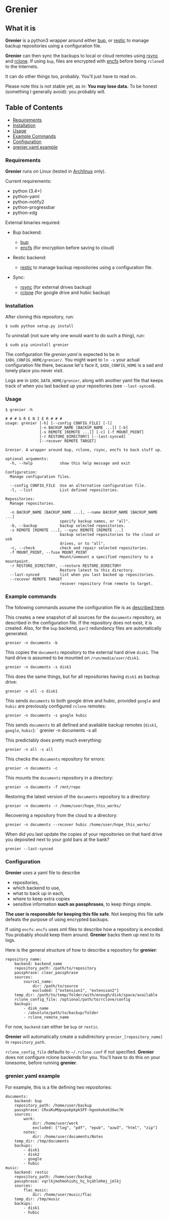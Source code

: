 # Grenier

## What it is

**Grenier** is a python3 wrapper around either [bup](https://github.com/bup/bup),
or [restic](https://restic.github.io) to manage backup repositories using
a configuration file.

**Grenier** can then sync the backups to local or cloud remotes using
[rsync](https://rsync.samba.org/) and [rclone](http://rclone.org/).
If using `bup`, files are encrypted with [encfs](https://github.com/vgough/encfs) before being `rclone`d to the Internets.

It can do other things too, probably. You'll just have to read on.

Please note this is not stable yet, as in: **You may lose data.** To be honest
(something I generally avoid): you probably will.

## Table of Contents

- [Requirements](#requirements)
- [Installation](#installation)
- [Usage](#usage)
- [Example Commands](#example-commands)
- [Configuration](#configuration)
- [grenier.yaml example](#grenieryaml-example)

### Requirements

**Grenier** runs on Linux (tested in [Archlinux](https://www.archlinux.org/)
only).

Current requirements:
- python (3.4+)
- python-yaml
- python-notify2
- python-progressbar
- python-xdg

External binaries required:

+ Bup backend:

    - [bup](https://github.com/bup/bup)
    - [encfs](https://github.com/vgough/encfs) (for encryption before saving to cloud)


+ Restic backend:

    - [restic](https://restic.github.io) to manage backup repositories using
    a configuration file.


+ Sync:

    - [rsync](https://rsync.samba.org/) (for external drives backup)
    - [rclone](http://rclone.org/) (for google drive and hubic backup)


### Installation


After cloning this repository, run:

    $ sudo python setup.py install

To uninstall (not sure why one would want to do such a thing), run:

    $ sudo pip uninstall grenier

The configuration file *grenier.yaml* is expected to be in
`$XDG_CONFIG_HOME/grenier/`.
You might want to `ln -s` your actual configuration file there, because let's
face it, `$XDG_CONFIG_HOME` is a sad and lonely place you never visit.

Logs are in `$XDG_DATA_HOME/grenier`, along with another yaml file that keeps
track of when you last backed up your repositories (see `--last-synced`).

### Usage


    $ grenier -h

    # # # G R E N I E R # # #
    usage: grenier [-h] [--config CONFIG_FILE] [-l]
                   [-n BACKUP_NAME [BACKUP_NAME ...]] [-b]
                   [-s REMOTE [REMOTE ...]] [-c] [-f MOUNT_POINT]
                   [-r RESTORE_DIRECTORY] [--last-synced]
                   [--recover REMOTE TARGET]

    Grenier. A wrapper around bup, rclone, rsync, encfs to back stuff up.

    optional arguments:
      -h, --help            show this help message and exit

    Configuration:
      Manage configuration files.

      --config CONFIG_FILE  Use an alternative configuration file.
      -l, --list            List defined repositories.

    Repositories:
      Manage repositories.

      -n BACKUP_NAME [BACKUP_NAME ...], --name BACKUP_NAME [BACKUP_NAME ...]
                            specify backup names, or "all".
      -b, --backup          backup selected repositories.
      -s REMOTE [REMOTE ...], --sync REMOTE [REMOTE ...]
                            backup selected repositories to the cloud or usb
                            drives, or to "all".
      -c, --check           check and repair selected repositories.
      -f MOUNT_POINT, --fuse MOUNT_POINT
                            Mount/unmount a specified repository to a mountpoint.
      -r RESTORE_DIRECTORY, --restore RESTORE_DIRECTORY
                            Restore latest to this directory.
      --last-synced         list when you last backed up repositories.
      --recover REMOTE TARGET
                            recover repository from remote to target.



### Example commands

The following commands assume the configuration file is as
[described here](#grenieryaml-example).

This creates a new snapshot of all sources for the `documents` repository, as
described in the configuration file.
If the repository does not exist, it is created.
Also, for the `bup` backend, `par2` redundancy files are automatically generated.

    grenier -n documents -b

This copies the `documents` repository to the external hard drive `disk1`. The
hard drive is assumed to be mounted on `/run/media/user/disk1`.

    grenier -n documents -s disk1

This does the same things, but for all repositories having `disk1` as backup
drive:

    grenier -n all -s disk1

This sends `documents` to both google drive and hubic, provided `google` and
`hubic` are previously configured `rclone` remotes:

    grenier -n documents -s google hubic

This sends `documents` to all defined and available backup remotes (`disk1`,
`google`, `hubic`):
`
    grenier -n documents -s all

This predictably does pretty much everything:

    grenier -n all -s all

This checks the `documents` repository for errors:

    grenier -n documents -c

This mounts the `documents` repository in a directory:

    grenier -n documents -f /mnt/repo

Restoring the latest version of the `documents` repository to a directory:

    grenier -n documents -r /home/user/hope_this_works/

Recovering a repository from the cloud to a directory:

    grenier -n documents --recover hubic /home/user/hope_this_works/

When did you last update the copies of your repositories on that hard drive
you deposited next to your gold bars at the bank?

    grenier --last-synced

### Configuration

**Grenier** uses a yaml file to describe
- repositories,
- which backend to use,
- what to back up in each,
- where to keep extra copies
- sensitive information **such as passphrases**, to keep things simple.

**The user is responsible for keeping this file safe**.
Not keeping this file safe defeats the purpose of using encrypted backups.


If using `encfs`: `encfs` uses xml files to describe how a repository is encoded.
You probably should keep them around.
**Grenier** backs them up next to its logs.

Here is the general structure of how to describe a repository for **grenier**:

    repository_name:
        backend: backend_name
        repository_path: /path/to/repository
        passphrase: clear_passphrase
        sources:
            source1_name:
                dir: /path/to/source
                excluded: ["extension1", "extension2"]
        temp_dir: /path/to/temp/folder/with/enough/disk/space/available
        rclone_config_file: /optional/path/to/rclone/config
        backups:
            - disk_name
            - /absolute/path/to/backup/folder
            - rclone_remote_name

For now, `backend` can either be `bup` or `restic`.

**Grenier** will automatically create a subdirectory
`grenier_[repository_name]` in `repository_path`.

`rclone_config_file` defaults to `~/.rclone.conf` if not specified.
**Grenier** does not configure rclone backends for you.
You'll have to do this on your lonesome, before running **grenier**.

### grenier.yaml example

For example, this is a file defining two repositories:

    documents:
        backend: bup
        repository_path: /home/user/backup
        passphrase: CRxoKuMUpxpokpkpk5FF-hgookokok36wc7H
        sources:
            work:
                dir: /home/user/work
                excluded: ["log", "pdf", "epub", "azw3", "html", "zip"]
            notes:
                dir: /home/user/documents/Notes
        temp_dir: /tmp/documents
        backups:
            - disk1
            - disk2
            - google
            - hubic
    music:
        backend: restic
        repository_path: /home/user/backup
        passphrase: vqrlkjmohmohiuhç_hç_hçàhlmhmj_jmlkj
        sources:
            flac_music:
                dir: /home/user/music/flac
        temp_dir: /tmp/music
        backups:
            - disk1
            - hubic
